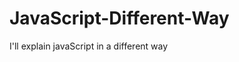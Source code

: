                                 
# JavaScript-Different-Way
I'll explain javaScript in a different way       
  









